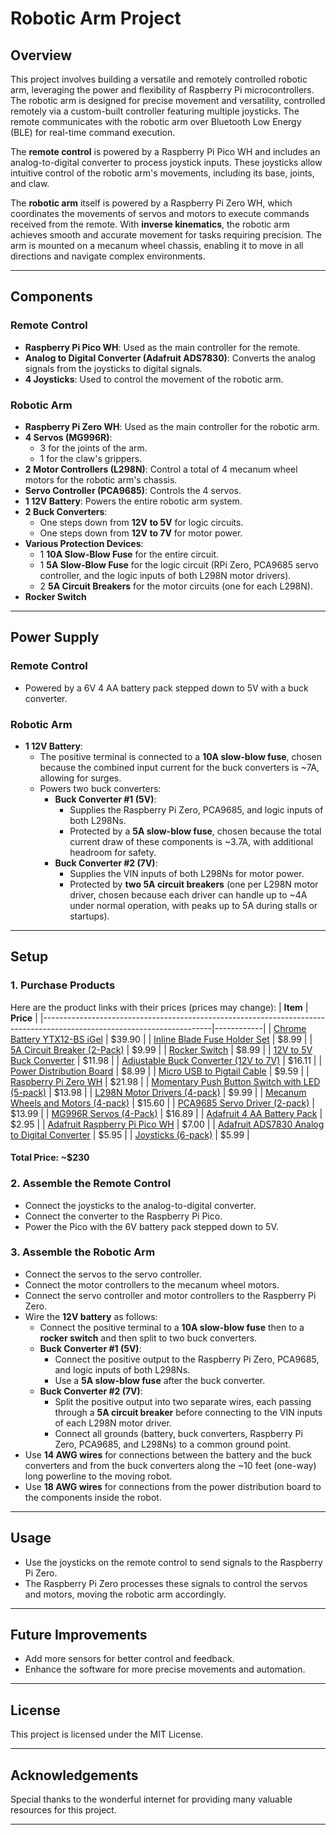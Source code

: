 # Robotic Arm Project

## Overview
This project involves building a versatile and remotely controlled robotic arm, leveraging the power and flexibility of Raspberry Pi microcontrollers. The robotic arm is designed for precise movement and versatility, controlled remotely via a custom-built controller featuring multiple joysticks. The remote communicates with the robotic arm over Bluetooth Low Energy (BLE) for real-time command execution.

The **remote control** is powered by a Raspberry Pi Pico WH and includes an analog-to-digital converter to process joystick inputs. These joysticks allow intuitive control of the robotic arm's movements, including its base, joints, and claw.

The **robotic arm** itself is powered by a Raspberry Pi Zero WH, which coordinates the movements of servos and motors to execute commands received from the remote. With **inverse kinematics**, the robotic arm achieves smooth and accurate movement for tasks requiring precision. The arm is mounted on a mecanum wheel chassis, enabling it to move in all directions and navigate complex environments.

---

## Components

### Remote Control
- **Raspberry Pi Pico WH**: Used as the main controller for the remote.
- **Analog to Digital Converter (Adafruit ADS7830)**: Converts the analog signals from the joysticks to digital signals.
- **4 Joysticks**: Used to control the movement of the robotic arm.

### Robotic Arm
- **Raspberry Pi Zero WH**: Used as the main controller for the robotic arm.
- **4 Servos (MG996R)**:
  - 3 for the joints of the arm.
  - 1 for the claw's grippers.
- **2 Motor Controllers (L298N)**: Control a total of 4 mecanum wheel motors for the robotic arm's chassis.
- **Servo Controller (PCA9685)**: Controls the 4 servos.
- **1 12V Battery**: Powers the entire robotic arm system.
- **2 Buck Converters**:
  - One steps down from **12V to 5V** for logic circuits.
  - One steps down from **12V to 7V** for motor power.
- **Various Protection Devices**:
  - 1 **10A Slow-Blow Fuse** for the entire circuit.
  - 1 **5A Slow-Blow Fuse** for the logic circuit (RPi Zero, PCA9685 servo controller, and the logic inputs of both L298N motor drivers).
  - 2 **5A Circuit Breakers** for the motor circuits (one for each L298N).
- **Rocker Switch**

---

## Power Supply

### Remote Control
- Powered by a 6V 4 AA battery pack stepped down to 5V with a buck converter.

### Robotic Arm
- **1 12V Battery**:
  - The positive terminal is connected to a **10A slow-blow fuse**, chosen because the combined input current for the buck converters is ~7A, allowing for surges.
  - Powers two buck converters:
    - **Buck Converter #1 (5V)**:
      - Supplies the Raspberry Pi Zero, PCA9685, and logic inputs of both L298Ns.
      - Protected by a **5A slow-blow fuse**, chosen because the total current draw of these components is ~3.7A, with additional headroom for safety.
    - **Buck Converter #2 (7V)**:
      - Supplies the VIN inputs of both L298Ns for motor power.
      - Protected by **two 5A circuit breakers** (one per L298N motor driver, chosen because each driver can handle up to ~4A under normal operation, with peaks up to 5A during stalls or startups).

---

## Setup

### 1. Purchase Products
Here are the product links with their prices (prices may change):
| **Item**                                                                                                               | **Price**  |
|------------------------------------------------------------------------------------------------------------------------|------------|
| [Chrome Battery YTX12-BS iGel](https://www.amazon.com/Chrome-Battery-iGel-12-BS-CYTX12-BS/dp/B01DOIULOO)                | $39.90     |
| [Inline Blade Fuse Holder Set](https://www.amazon.com/GNAWRISHING-Inline-Holder-Standard-Assorted/dp/B09Y8GB799)       | $8.99      |
| [5A Circuit Breaker (2-Pack)](https://www.amazon.com/mxuteuk-Breakers-Protector-Terminals-Waterproof/dp/B08QVCYLMD)    | $9.99      |
| [Rocker Switch](https://www.amazon.com/gp/product/B07XD8J2PL)                                                          | $8.99      |
| [12V to 5V Buck Converter](https://www.amazon.com/VOLRANTISE-Converter-Voltage-Regulator-Transformer/dp/B09X1ZGR38)       | $11.98     |
| [Adjustable Buck Converter (12V to 7V)](https://www.amazon.com/Converter-DROK-Adjustable-Regulator-Indicator/dp/B00HHQ0VP4) | $16.11  |
| [Power Distribution Board](https://www.amazon.com/Tnisesm-Position-Distribution-Inputs-Outputs/dp/B0BWN19R6R)          | $8.99      |
| [Micro USB to Pigtail Cable](https://www.amazon.com/gp/product/B0BZ8XWL18/ref=ewc_pr_img_4?smid=A1PP7IW2YCJN73&psc=1)   | $9.59      |
| [Raspberry Pi Zero WH](https://www.amazon.com/Raspberry-Bluetooth-Compatible-Connector-headers/dp/B0CG99MR5W)          | $21.98     |
| [Momentary Push Button Switch with LED (5-pack)](https://www.amazon.com/Momentary-Indicator-Pushbutton-Waterproof-Stainless/dp/B08L13JG8M/) | $13.98   |
| [L298N Motor Drivers (4-pack)](https://www.amazon.com/gp/product/B0CR6MLY7F/ref=ewc_pr_img_7?smid=A1YZW40LYQY3L1&psc=1) | $9.99      |
| [Mecanum Wheels and Motors (4-pack)](https://www.amazon.com/gp/product/B0CBJJM1KQ/ref=ewc_pr_img_3?smid=A2S878EGP30YQG&th=1) | $15.60  |
| [PCA9685 Servo Driver (2-pack)](https://www.amazon.com/gp/product/B07BRS249H/ref=ewc_pr_img_8?smid=A30QSGOJR8LMXA&psc=1) | $13.99  |
| [MG996R Servos (4-Pack)](https://www.amazon.com/2-Pack-MG996R-Torque-Digital-Helicopter/dp/B0D7M2Y2BR)                 | $16.89     |
| [Adafruit 4 AA Battery Pack](https://www.adafruit.com/product/830)                                                     | $2.95      |
| [Adafruit Raspberry Pi Pico WH](https://www.adafruit.com/product/5544)                                                 | $7.00      |
| [Adafruit ADS7830 Analog to Digital Converter](https://www.adafruit.com/product/5836)                                  | $5.95      |
| [Joysticks (6-pack)](https://www.amazon.com/gp/product/B0DH2G1PVP/ref=ewc_pr_img_6?smid=A3EW69KEBHQF24&psc=1)           | $5.99      |

#### **Total Price: ~$230**

### 2. **Assemble the Remote Control**

- Connect the joysticks to the analog-to-digital converter.
- Connect the converter to the Raspberry Pi Pico.
- Power the Pico with the 6V battery pack stepped down to 5V.

### 3. **Assemble the Robotic Arm**
   - Connect the servos to the servo controller.
   - Connect the motor controllers to the mecanum wheel motors.
   - Connect the servo controller and motor controllers to the Raspberry Pi Zero.
   - Wire the **12V battery** as follows:
     - Connect the positive terminal to a **10A slow-blow fuse** then to a **rocker switch** and then split to two buck converters.
     - **Buck Converter #1 (5V)**:
       - Connect the positive output to the Raspberry Pi Zero, PCA9685, and logic inputs of both L298Ns.
       - Use a **5A slow-blow fuse** after the buck converter.
     - **Buck Converter #2 (7V)**:
       - Split the positive output into two separate wires, each passing through a **5A circuit breaker** before connecting to the VIN inputs of each L298N motor driver.
       - Connect all grounds (battery, buck converters, Raspberry Pi Zero, PCA9685, and L298Ns) to a common ground point.
   - Use **14 AWG wires** for connections between the battery and the buck converters and from the buck converters along the ~10 feet (one-way) long powerline to the moving robot.
   - Use **18 AWG wires** for connections from the power distribution board to the components inside the robot.

---

## Usage
- Use the joysticks on the remote control to send signals to the Raspberry Pi Zero.
- The Raspberry Pi Zero processes these signals to control the servos and motors, moving the robotic arm accordingly.

---

## Future Improvements
- Add more sensors for better control and feedback.
- Enhance the software for more precise movements and automation.

---

## License
This project is licensed under the MIT License.

---

## Acknowledgements
Special thanks to the wonderful internet for providing many valuable resources for this project.

---
